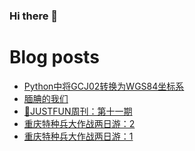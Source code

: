 ### Hi there 👋

<!--
**rebron1900/rebron1900** is a ✨ _special_ ✨ repository because its `README.md` (this file) appears on your GitHub profile.

Here are some ideas to get you started:

- 🔭 I’m currently working on ...
- 🌱 I’m currently learning ...
- 👯 I’m looking to collaborate on ...
- 🤔 I’m looking for help with ...
- 💬 Ask me about ...
- 📫 How to reach me: ...
- 😄 Pronouns: ...
- ⚡ Fun fact: ...
-->



# Blog posts
<!-- BLOG-POST-LIST:START -->
- [Python中将GCJ02转换为WGS84坐标系](https://1900.live/pythonzhong-jiang-gcj02zhuan-huan-wei-wgs84zuo-biao-xi/)
- [腼腆的我们](https://1900.live/mian-tian-de-wo-men/)
- [🤣JUSTFUN周刊：第十一期](https://1900.live/justfunzhou-kan-di-shi-yi-qi/)
- [重庆特种兵大作战两日游：2](https://1900.live/zhong-qing-te-chong-bing-da-zuo-zhan-liang-ri-you-2/)
- [重庆特种兵大作战两日游：1](https://1900.live/zhong-qing-te-chong-bing-da-zuo-zhan-liang-ri-you-1/)
<!-- BLOG-POST-LIST:END -->
